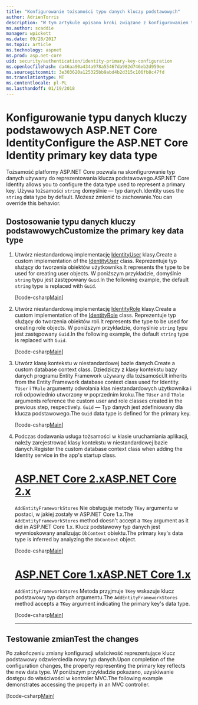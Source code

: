 ```yaml
---
title: "Konfigurowanie tożsamości typu danych kluczy podstawowych"
author: AdrienTorris
description: "W tym artykule opisano kroki związane z konfigurowaniem typ żądanych danych, używany dla tożsamości ASP.NET Core klucza podstawowego."
ms.author: scaddie
manager: wpickett
ms.date: 09/28/2017
ms.topic: article
ms.technology: aspnet
ms.prod: asp.net-core
uid: security/authentication/identity-primary-key-configuration
ms.openlocfilehash: da46aa90a434a978a55467da982d746eb2d959ee
ms.sourcegitcommit: 3e303620a125325bb9abd4b2d315c106fb8c47fd
ms.translationtype: MT
ms.contentlocale: pl-PL
ms.lasthandoff: 01/19/2018
---
```

# <a name="configure-the-aspnet-core-identity-primary-key-data-type"></a><span data-ttu-id="77fa5-103">Konfigurowanie typu danych kluczy podstawowych ASP.NET Core Identity</span><span class="sxs-lookup"><span data-stu-id="77fa5-103">Configure the ASP.NET Core Identity primary key data type</span></span>

<span data-ttu-id="77fa5-104">Tożsamość platformy ASP.NET Core pozwala na skonfigurowanie typ danych używany do reprezentowania klucza podstawowego.</span><span class="sxs-lookup"><span data-stu-id="77fa5-104">ASP.NET Core Identity allows you to configure the data type used to represent a primary key.</span></span> <span data-ttu-id="77fa5-105">Używa tożsamości `string` domyślnie — typ danych.</span><span class="sxs-lookup"><span data-stu-id="77fa5-105">Identity uses the `string` data type by default.</span></span> <span data-ttu-id="77fa5-106">Możesz zmienić to zachowanie.</span><span class="sxs-lookup"><span data-stu-id="77fa5-106">You can override this behavior.</span></span>

## <a name="customize-the-primary-key-data-type"></a><span data-ttu-id="77fa5-107">Dostosowanie typu danych kluczy podstawowych</span><span class="sxs-lookup"><span data-stu-id="77fa5-107">Customize the primary key data type</span></span>

1. <span data-ttu-id="77fa5-108">Utwórz niestandardową implementację [IdentityUser](https://docs.microsoft.com/aspnet/core/api/microsoft.aspnetcore.identity.entityframeworkcore.identityuser-1) klasy.</span><span class="sxs-lookup"><span data-stu-id="77fa5-108">Create a custom implementation of the [IdentityUser](https://docs.microsoft.com/aspnet/core/api/microsoft.aspnetcore.identity.entityframeworkcore.identityuser-1) class.</span></span> <span data-ttu-id="77fa5-109">Reprezentuje typ służący do tworzenia obiektów użytkownika.</span><span class="sxs-lookup"><span data-stu-id="77fa5-109">It represents the type to be used for creating user objects.</span></span> <span data-ttu-id="77fa5-110">W poniższym przykładzie, domyślnie `string` typu jest zastępowany `Guid`.</span><span class="sxs-lookup"><span data-stu-id="77fa5-110">In the following example, the default `string` type is replaced with `Guid`.</span></span>

    [!code-csharp[Main](identity/sample/src/ASPNET-IdentityDemo-PrimaryKeysConfig/Models/ApplicationUser.cs?highlight=4&range=7-13)]

1. <span data-ttu-id="77fa5-111">Utwórz niestandardową implementację [IdentityRole](https://docs.microsoft.com/aspnet/core/api/microsoft.aspnetcore.identity.entityframeworkcore.identityrole-1) klasy.</span><span class="sxs-lookup"><span data-stu-id="77fa5-111">Create a custom implementation of the [IdentityRole](https://docs.microsoft.com/aspnet/core/api/microsoft.aspnetcore.identity.entityframeworkcore.identityrole-1) class.</span></span> <span data-ttu-id="77fa5-112">Reprezentuje typ służący do tworzenia obiektów roli.</span><span class="sxs-lookup"><span data-stu-id="77fa5-112">It represents the type to be used for creating role objects.</span></span> <span data-ttu-id="77fa5-113">W poniższym przykładzie, domyślnie `string` typu jest zastępowany `Guid`.</span><span class="sxs-lookup"><span data-stu-id="77fa5-113">In the following example, the default `string` type is replaced with `Guid`.</span></span>
    
    [!code-csharp[Main](identity/sample/src/ASPNET-IdentityDemo-PrimaryKeysConfig/Models/ApplicationRole.cs?highlight=3&range=7-12)]
    
1. <span data-ttu-id="77fa5-114">Utwórz klasę kontekstu w niestandardowej bazie danych.</span><span class="sxs-lookup"><span data-stu-id="77fa5-114">Create a custom database context class.</span></span> <span data-ttu-id="77fa5-115">Dziedziczy z klasy kontekstu bazy danych programu Entity Framework używany dla tożsamości.</span><span class="sxs-lookup"><span data-stu-id="77fa5-115">It inherits from the Entity Framework database context class used for Identity.</span></span> <span data-ttu-id="77fa5-116">`TUser` i `TRole` argumenty odwołania klas niestandardowych użytkownika i roli odpowiednio utworzony w poprzednim kroku.</span><span class="sxs-lookup"><span data-stu-id="77fa5-116">The `TUser` and `TRole` arguments reference the custom user and role classes created in the previous step, respectively.</span></span> <span data-ttu-id="77fa5-117">`Guid` — Typ danych jest zdefiniowany dla klucza podstawowego.</span><span class="sxs-lookup"><span data-stu-id="77fa5-117">The `Guid` data type is defined for the primary key.</span></span>

    [!code-csharp[Main](identity/sample/src/ASPNET-IdentityDemo-PrimaryKeysConfig/Data/ApplicationDbContext.cs?highlight=3&range=9-26)]
    
1. <span data-ttu-id="77fa5-118">Podczas dodawania usługa tożsamości w klasie uruchamiania aplikacji, należy zarejestrować klasy kontekstu w niestandardowej bazie danych.</span><span class="sxs-lookup"><span data-stu-id="77fa5-118">Register the custom database context class when adding the Identity service in the app's startup class.</span></span>

    # <a name="aspnet-core-2xtabaspnetcore2x"></a>[<span data-ttu-id="77fa5-119">ASP.NET Core 2.x</span><span class="sxs-lookup"><span data-stu-id="77fa5-119">ASP.NET Core 2.x</span></span>](#tab/aspnetcore2x)
    
    <span data-ttu-id="77fa5-120">`AddEntityFrameworkStores` Nie obsługuje metody `TKey` argumentu w postaci, w jakiej zostały w ASP.NET Core 1.x.</span><span class="sxs-lookup"><span data-stu-id="77fa5-120">The `AddEntityFrameworkStores` method doesn't accept a `TKey` argument as it did in ASP.NET Core 1.x.</span></span> <span data-ttu-id="77fa5-121">Klucz podstawowy typ danych jest wywnioskowany analizując `DbContext` obiektu.</span><span class="sxs-lookup"><span data-stu-id="77fa5-121">The primary key's data type is inferred by analyzing the `DbContext` object.</span></span>
    
    [!code-csharp[Main](identity/sample/src/ASPNETv2-IdentityDemo-PrimaryKeysConfig/Startup.cs?highlight=6-8&range=25-37)]
    
    # <a name="aspnet-core-1xtabaspnetcore1x"></a>[<span data-ttu-id="77fa5-122">ASP.NET Core 1.x</span><span class="sxs-lookup"><span data-stu-id="77fa5-122">ASP.NET Core 1.x</span></span>](#tab/aspnetcore1x)
    
    <span data-ttu-id="77fa5-123">`AddEntityFrameworkStores` Metoda przyjmuje `TKey` wskazuje klucz podstawowy typ danych argumentu.</span><span class="sxs-lookup"><span data-stu-id="77fa5-123">The `AddEntityFrameworkStores` method accepts a `TKey` argument indicating the primary key's data type.</span></span>
    
    [!code-csharp[Main](identity/sample/src/ASPNET-IdentityDemo-PrimaryKeysConfig/Startup.cs?highlight=9-11&range=39-55)]
    
    ---

## <a name="test-the-changes"></a><span data-ttu-id="77fa5-124">Testowanie zmian</span><span class="sxs-lookup"><span data-stu-id="77fa5-124">Test the changes</span></span>

<span data-ttu-id="77fa5-125">Po zakończeniu zmiany konfiguracji właściwość reprezentujące klucz podstawowy odzwierciedla nowy typ danych.</span><span class="sxs-lookup"><span data-stu-id="77fa5-125">Upon completion of the configuration changes, the property representing the primary key reflects the new data type.</span></span> <span data-ttu-id="77fa5-126">W poniższym przykładzie pokazano, uzyskiwanie dostępu do właściwości w kontroler MVC.</span><span class="sxs-lookup"><span data-stu-id="77fa5-126">The following example demonstrates accessing the property in an MVC controller.</span></span>

[!code-csharp[Main](identity/sample/src/ASPNET-IdentityDemo-PrimaryKeysConfig/Controllers/AccountController.cs?name=snippet_GetCurrentUserId&highlight=6)]
